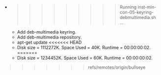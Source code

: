 * >>>>>>>>> Running inst-min-con-05-keyring-debmultimedia.sh ...
  * Add deb-multimedia keyring.
  * Add deb-multimedia repository.
  * apt-get update
<<<<<<< HEAD
  * Disk size = 1112272K. Space Used = 40K. Runtime = 00:00:00:02.
=======
  * Disk size = 1234452K. Space Used = 60K. Runtime = 00:00:00:02.
>>>>>>> refs/remotes/origin/bullseye
